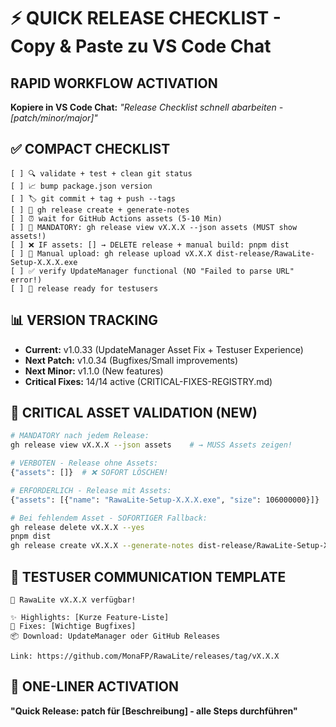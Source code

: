 # ⚡ QUICK RELEASE CHECKLIST - Copy & Paste zu VS Code Chat

## RAPID WORKFLOW ACTIVATION
**Kopiere in VS Code Chat:** *"Release Checklist schnell abarbeiten - [patch/minor/major]"*

## ✅ COMPACT CHECKLIST
```
[ ] 🔍 validate + test + clean git status
[ ] 📈 bump package.json version  
[ ] 🏷️ git commit + tag + push --tags
[ ] 🚀 gh release create + generate-notes
[ ] ⏰ wait for GitHub Actions assets (5-10 Min)
[ ] 🚨 MANDATORY: gh release view vX.X.X --json assets (MUST show assets!)
[ ] ❌ IF assets: [] → DELETE release + manual build: pnpm dist
[ ] 🔧 Manual upload: gh release upload vX.X.X dist-release/RawaLite-Setup-X.X.X.exe
[ ] ✅ verify UpdateManager functional (NO "Failed to parse URL" error!)
[ ] 🎉 release ready for testusers
```

## 📊 VERSION TRACKING
- **Current:** v1.0.33 (UpdateManager Asset Fix + Testuser Experience)
- **Next Patch:** v1.0.34 (Bugfixes/Small improvements)
- **Next Minor:** v1.1.0 (New features)
- **Critical Fixes:** 14/14 active (CRITICAL-FIXES-REGISTRY.md)

## 🚨 CRITICAL ASSET VALIDATION (NEW)
```bash
# MANDATORY nach jedem Release:
gh release view vX.X.X --json assets    # → MUSS Assets zeigen!

# VERBOTEN - Release ohne Assets:
{"assets": []}  # ❌ SOFORT LÖSCHEN!

# ERFORDERLICH - Release mit Assets:
{"assets": [{"name": "RawaLite-Setup-X.X.X.exe", "size": 106000000}]}  # ✅

# Bei fehlendem Asset - SOFORTIGER Fallback:
gh release delete vX.X.X --yes
pnpm dist
gh release create vX.X.X --generate-notes dist-release/RawaLite-Setup-X.X.X.exe
```

## 📱 TESTUSER COMMUNICATION TEMPLATE
```
🚀 RawaLite vX.X.X verfügbar!

✨ Highlights: [Kurze Feature-Liste]
🔧 Fixes: [Wichtige Bugfixes]
📦 Download: UpdateManager oder GitHub Releases

Link: https://github.com/MonaFP/RawaLite/releases/tag/vX.X.X
```

## 🎯 ONE-LINER ACTIVATION
**"Quick Release: patch für [Beschreibung] - alle Steps durchführen"**